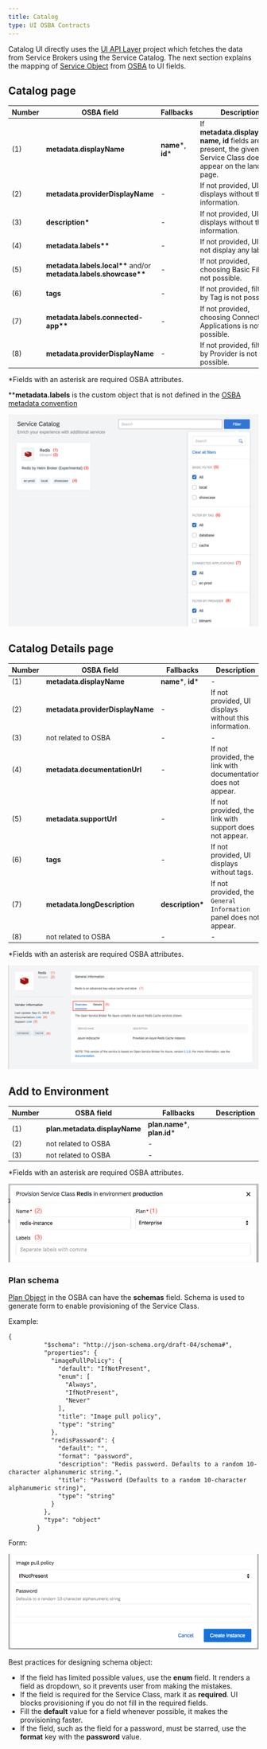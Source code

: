 ```yaml
---
title: Catalog
type: UI OSBA Contracts
---
```


Catalog UI directly uses the [UI API Layer](https://github.com/kyma-project/kyma/tree/master/components/ui-api-layer) project which fetches the data from Service Brokers using the Service Catalog. The next section explains the mapping of [Service Object](https://github.com/openservicebrokerapi/servicebroker/blob/v2.13/spec.md#catalog-management) from [OSBA](https://openservicebrokerapi.org/) to UI fields.

## Catalog page

| Number | OSBA field                        | Fallbacks  | Description                                                                                                                |
| ------ | --------------------------------- | ---------- | -------------------------------------------------------------------------------------------------------------------------- |
| (1)    | **metadata.displayName**              | **name***, **id***| If **metadata.displayName, name, id** fields are not present, the given Service Class does not appear on the landing page. |
| (2)    | **metadata.providerDisplayName**      | -          | If not provided, UI displays without this information.                                                                     |
| (3)    | **description\***                     | -          | If not provided, UI displays without this information.                                                                     |
| (4)    | **metadata.labels\*\***               | -          | If not provided, UI does not display any labels.                                                                           |
| (5)    | **metadata.labels.local\*\*** and/or **metadata.labels.showcase\*\*** | - | If not provided, choosing Basic Filter is not possible.                                                 |
| (6)    | **tags**                              | -          | If not provided, filtering by Tag is not possible.                                                                         |
| (7)    | **metadata.labels.connected-app\*\*** | -          | If not provided, choosing Connected Applications is not possible.                                                          |
| (8)    | **metadata.providerDisplayName**      | -          | If not provided, filtering by Provider is not possible.                                                                    |

\*Fields with an asterisk are required OSBA attributes.

\*\***metadata.labels** is the custom object that is not defined in the [OSBA metadata convention](https://github.com/openservicebrokerapi/servicebroker/blob/master/profile.md#service-metadata)

![alt text](./assets/screen-catalog-page.png 'Catalog')

## Catalog Details page

| Number | OSBA field                   | Fallbacks      | Description                                                       |
| ------ | ---------------------------- | -------------- | ----------------------------------------------------------------- |
| (1)    | **metadata.displayName**         | **name***, **id***     | -                                                                 |
| (2)    | **metadata.providerDisplayName** | -              | If not provided, UI displays without this information.            |
| (3)    | not related to OSBA          | -              | -                                                                 |
| (4)    | **metadata.documentationUrl**    | -              | If not provided, the link with documentation does not appear.     |
| (5)    | **metadata.supportUrl**          | -              | If not provided, the link with support does not appear.           |
| (6)    | **tags**                         | -              | If not provided, UI displays without tags.                        |
| (7)    | **metadata.longDescription**     | **description\***  | If not provided, the `General Information` panel does not appear. |
| (8)    | not related to OSBA          | -              | -                                                                 |

\*Fields with an asterisk are required OSBA attributes.

![alt text](./assets/screen-catalog-details-page.png 'Catalog Details')

## Add to Environment

| Number | OSBA field                | Fallbacks            | Description |
| ------ | ------------------------- | -------------------- | ----------- |
| (1)    | **plan.metadata.displayName** | **plan.name***, **plan.id*** |             |
| (2)    | not related to OSBA       | -                    |             |
| (3)    | not related to OSBA       | -                    |             |

\*Fields with an asterisk are required OSBA attributes.

![alt text](./assets/screen-add-to-environment.png 'Add to Environment')

### Plan schema

[Plan Object](https://github.com/openservicebrokerapi/servicebroker/blob/v2.13/spec.md#schema-object) in the OSBA can have the **schemas** field. Schema is used to generate form to enable provisioning of the Service Class.

Example:

```
{
          "$schema": "http://json-schema.org/draft-04/schema#",
          "properties": {
            "imagePullPolicy": {
              "default": "IfNotPresent",
              "enum": [
                "Always",
                "IfNotPresent",
                "Never"
              ],
              "title": "Image pull policy",
              "type": "string"
            },
            "redisPassword": {
              "default": "",
              "format": "password",
              "description": "Redis password. Defaults to a random 10-character alphanumeric string.",
              "title": "Password (Defaults to a random 10-character alphanumeric string)",
              "type": "string"
            }
          },
          "type": "object"
        }
```

Form:

![alt text](./assets/screen-schema-form.png 'SchemaForm')

Best practices for designing schema object:

* If the field has limited possible values, use the **enum** field. It renders a field as dropdown, so it prevents user from making the mistakes.
* If the field is required for the Service Class, mark it as **required**. UI blocks provisioning if you do not fill in the required fields.
* Fill the **default** value for a field whenever possible, it makes the provisioning faster.
* If the field, such as the field for a password, must be starred, use the **format** key with the **password** value.
